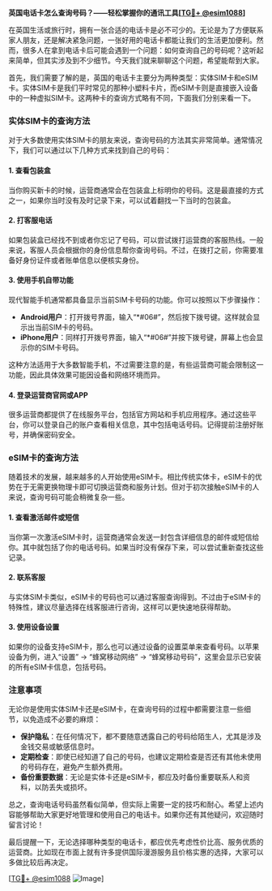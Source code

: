 **英国电话卡怎么查询号码？——轻松掌握你的通讯工具[[TG💪+ @esim1088](https://t.me/s/esim1088)]**

在英国生活或旅行时，拥有一张合适的电话卡是必不可少的。无论是为了方便联系家人朋友，还是解决紧急问题，一张好用的电话卡都能让我们的生活更加便利。然而，很多人在拿到电话卡后可能会遇到一个问题：如何查询自己的号码呢？这听起来简单，但其实涉及到不少细节。今天我们就来聊聊这个问题，希望能帮到大家。

首先，我们需要了解的是，英国的电话卡主要分为两种类型：实体SIM卡和eSIM卡。实体SIM卡是我们平时常见的那种小塑料卡片，而eSIM卡则是直接嵌入设备中的一种虚拟SIM卡。这两种卡的查询方式略有不同，下面我们分别来看一下。

### 实体SIM卡的查询方法

对于大多数使用实体SIM卡的朋友来说，查询号码的方法其实非常简单。通常情况下，我们可以通过以下几种方式来找到自己的号码：

#### 1. 查看包装盒
当你购买新卡的时候，运营商通常会在包装盒上标明你的号码。这是最直接的方式之一，如果你当时没有及时记录下来，可以试着翻找一下当时的包装盒。

#### 2. 打客服电话
如果包装盒已经找不到或者你忘记了号码，可以尝试拨打运营商的客服热线。一般来说，客服人员会根据你的身份信息帮你查询号码。不过，在拨打之前，你需要准备好身份证件或者账单信息以便核实身份。

#### 3. 使用手机自带功能
现代智能手机通常都具备显示当前SIM卡号码的功能。你可以按照以下步骤操作：
- **Android用户**：打开拨号界面，输入“*#06#”，然后按下拨号键。这样就会显示出当前SIM卡的号码。
- **iPhone用户**：同样打开拨号界面，输入“*#06#”并按下拨号键，屏幕上也会显示你的SIM卡号码。

这种方法适用于大多数智能手机，不过需要注意的是，有些运营商可能会限制这一功能，因此具体效果可能因设备和网络环境而异。

#### 4. 登录运营商官网或APP
很多运营商都提供了在线服务平台，包括官方网站和手机应用程序。通过这些平台，你可以登录自己的账户查看相关信息，其中包括电话号码。记得提前注册好账号，并确保密码安全。

### eSIM卡的查询方法

随着技术的发展，越来越多的人开始使用eSIM卡。相比传统实体卡，eSIM卡的优势在于无需更换物理卡即可切换运营商和服务计划。但对于初次接触eSIM卡的人来说，查询号码可能会稍微复杂一些。

#### 1. 查看激活邮件或短信
当你第一次激活eSIM卡时，运营商通常会发送一封包含详细信息的邮件或短信给你。其中就包括了你的电话号码。如果当时没有保存下来，可以尝试重新查找这些记录。

#### 2. 联系客服
与实体SIM卡类似，eSIM卡的号码也可以通过客服查询得到。不过由于eSIM卡的特殊性，建议尽量选择在线客服进行咨询，这样可以更快速地获得帮助。

#### 3. 使用设备设置
如果你的设备支持eSIM卡，那么也可以通过设备的设置菜单来查看号码。以苹果设备为例，进入“设置” -> “蜂窝移动网络” -> “蜂窝移动号码”，这里会显示已安装的所有eSIM卡信息，包括号码。

### 注意事项

无论你是使用实体SIM卡还是eSIM卡，在查询号码的过程中都需要注意一些细节，以免造成不必要的麻烦：

- **保护隐私**：在任何情况下，都不要随意透露自己的号码给陌生人，尤其是涉及金钱交易或敏感信息时。
- **定期检查**：即使已经知道了自己的号码，也建议定期检查是否还有其他未使用的号码存在，避免产生额外费用。
- **备份重要数据**：无论是实体卡还是eSIM卡，都应及时备份重要联系人和资料，以防丢失或损坏。

总之，查询电话号码虽然看似简单，但实际上需要一定的技巧和耐心。希望上述内容能够帮助大家更好地管理和使用自己的电话卡。如果你还有其他疑问，欢迎随时留言讨论！

最后提醒一下，无论选择哪种类型的电话卡，都应优先考虑性价比高、服务优质的运营商。比如现在市面上就有许多提供国际漫游服务且价格实惠的选择，大家可以多做比较后再决定。

[[TG💪+ @esim1088](https://t.me/s/esim1088) ![Image](https://i.postimg.cc/4NQfJmqS/Snipaste-2025-05-13-00-14-12.png)]